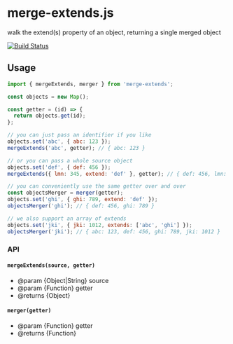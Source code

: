 # merge-extends.js

walk the extend(s) property of an object, returning a single merged object

[![Build Status](https://travis-ci.org/jokeyrhyme/merge-extends.js.png)](https://travis-ci.org/jokeyrhyme/merge-extends.js)


## Usage


```js
import { mergeExtends, merger } from 'merge-extends';

const objects = new Map();

const getter = (id) => {
  return objects.get(id);
};

// you can just pass an identifier if you like
objects.set('abc', { abc: 123 });
mergeExtends('abc', getter); // { abc: 123 }

// or you can pass a whole source object
objects.set('def', { def: 456 });
mergeExtends({ lmn: 345, extend: 'def' }, getter); // { def: 456, lmn: 345 }

// you can conveniently use the same getter over and over
const objectsMerger = merger(getter);
objects.set('ghi', { ghi: 789, extend: 'def' });
objectsMerger('ghi'); // { def: 456, ghi: 789 }

// we also support an array of extends
objects.set('jki', { jki: 1012, extends: ['abc', 'ghi'] });
objectsMerger('jki'); // { abc: 123, def: 456, ghi: 789, jki: 1012 }
```


### API


#### `mergeExtends(source, getter)`

- @param {Object|String} source
- @param {Function} getter
- @returns {Object}


#### `merger(getter)`

- @param {Function} getter
- @returns {Function}
